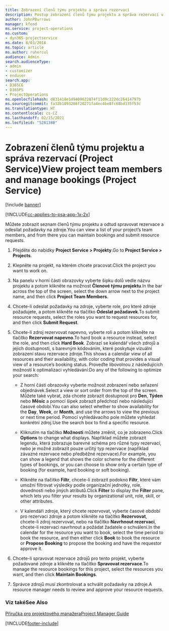 ```yaml
---
title: Zobrazení členů týmu projektu a správa rezervací
description: Postup zobrazení členů týmu projektu a správa rezervací v Project Service
author: JohnPBurrows
manager: kfend
ms.service: project-operations
ms.custom:
- dyn365-projectservice
ms.date: 8/03/2018
ms.topic: article
ms.author: ruhercul
audience: Admin
search.audienceType:
- admin
- customizer
- enduser
search.app:
- D365CE
- D365PS
- ProjectOperations
ms.openlocfilehash: d831418e1d9409622874f11d9c222dc26414797b
ms.sourcegitcommit: fa32b1893286f20271fa4ec4be8fc68bd135f53c
ms.translationtype: HT
ms.contentlocale: cs-CZ
ms.lasthandoff: 02/15/2021
ms.locfileid: "5281380"
---
```

# <a name="view-project-team-members-and-manage-bookings-project-service"></a><span data-ttu-id="ca1c9-103">Zobrazení členů týmu projektu a správa rezervací (Project Service)</span><span class="sxs-lookup"><span data-stu-id="ca1c9-103">View project team members and manage bookings (Project Service)</span></span>

[!include [banner](../includes/psa-now-project-operations.md)]

[!INCLUDE[cc-applies-to-psa-app-1x-2x](../includes/cc-applies-to-psa-app-1x-2x.md)]

<span data-ttu-id="ca1c9-104">Můžete zobrazit seznam členů týmu projektu a odtud spravovat rezervace a odesílat požadavky na zdroje.</span><span class="sxs-lookup"><span data-stu-id="ca1c9-104">You can view a list of your project’s team members, and from there you can maintain bookings and submit resource requests.</span></span>  
  
1.  <span data-ttu-id="ca1c9-105">Přejděte do nabídky **Project Service > Projekty**.</span><span class="sxs-lookup"><span data-stu-id="ca1c9-105">Go to **Project Service > Projects**.</span></span>  
  
2.  <span data-ttu-id="ca1c9-106">Klepněte na projekt, na kterém chcete pracovat.</span><span class="sxs-lookup"><span data-stu-id="ca1c9-106">Click the project you want to work on.</span></span>  
  
3.  <span data-ttu-id="ca1c9-107">Na panelu v horní části obrazovky vyberte šipku dolů vedle názvu projektu a potom klikněte na možnost **Členové týmu projektu**.</span><span class="sxs-lookup"><span data-stu-id="ca1c9-107">In the bar across the top of the screen, select the down arrow next to the project name, and then click **Project Team Members**.</span></span>  
  
4.  <span data-ttu-id="ca1c9-108">Chcete-li odeslat požadavky na zdroje, vyberte role, pro které zdroje požadujete, a potom klikněte na tlačítko **Odeslat požadavek**.</span><span class="sxs-lookup"><span data-stu-id="ca1c9-108">To submit resource requests, select the roles you want to request resources for, and then click **Submit Request**.</span></span>  
  
5.  <span data-ttu-id="ca1c9-109">Chcete-li zdroj rezervovat napevno, vyberte roli a potom klikněte na tlačítko **Rezervovat napevno**.</span><span class="sxs-lookup"><span data-stu-id="ca1c9-109">To hard book a resource instead, select the role, and then click **Hard Book**.</span></span> <span data-ttu-id="ca1c9-110">Zobrazí se kalendář všech zdrojů a jejich dostupnosti, s barevným kódováním, které poskytuje vizuální zobrazení stavu rezervace zdroje.</span><span class="sxs-lookup"><span data-stu-id="ca1c9-110">This shows a calendar view of all resources and their availability, with color coding that provides a visual view of a resource’s booking status.</span></span> <span data-ttu-id="ca1c9-111">Proveďte libovolnou z následujících možností k optimalizaci vyhledávání:</span><span class="sxs-lookup"><span data-stu-id="ca1c9-111">Do any of the following to optimize your search:</span></span>  
  
    -   <span data-ttu-id="ca1c9-112">Z horní části obrazovky vyberte možnost zobrazení nebo seřazení objednávek.</span><span class="sxs-lookup"><span data-stu-id="ca1c9-112">Select a view or sort order from the top of the screen.</span></span> <span data-ttu-id="ca1c9-113">Můžete také vybrat, zda chcete zobrazit dostupnost pro **Den**, **Týden** nebo **Měsíc** a pomocí šipek zobrazit předchozí nebo následující časové období.</span><span class="sxs-lookup"><span data-stu-id="ca1c9-113">You can also select whether to show availability for the **Day**, **Week**, or **Month**, and use the arrows to view the previous or next time period.</span></span> <span data-ttu-id="ca1c9-114">Pomocí vyhledávacího pole můžete vyhledat konkrétní zdroj.</span><span class="sxs-lookup"><span data-stu-id="ca1c9-114">Use the search box to find a specific resource.</span></span>  
  
    -   <span data-ttu-id="ca1c9-115">Kliknutím na tlačítko **Možnosti** můžete změnit, co je zobrazeno.</span><span class="sxs-lookup"><span data-stu-id="ca1c9-115">Click **Options** to change what displays.</span></span> <span data-ttu-id="ca1c9-116">Například můžete zobrazit legendu, která zobrazuje barevné schéma pro různé typy rezervací, nebo je možné zobrazit pouze určitý typ rezervace (například závazné rezervace nebo předběžné rezervace).</span><span class="sxs-lookup"><span data-stu-id="ca1c9-116">For example, you can show a legend that shows the color scheme for the different types of bookings, or you can choose to show only a certain type of booking (for example, hard booking or soft booking).</span></span>  
  
    -   <span data-ttu-id="ca1c9-117">Klikněte na tlačítko **Filtr**, chcete-li zobrazit podokno **Filtr**, které vám umožní filtrovat výsledky podle organizační jednotky, role, dovednosti nebo jiných atributů.</span><span class="sxs-lookup"><span data-stu-id="ca1c9-117">Click **Filter** to display the **Filter** pane, which lets you filter your results by organizational unit, role, skill, or other attributes.</span></span>  
  
    -   <span data-ttu-id="ca1c9-118">V kalendáři zdroje, který chcete rezervovat, vyberte časové období pro rezervaci zdroje a potom klikněte na tlačítko **Rezervovat**, chcete-li zdroj rezervovat, nebo na tlačítko **Navrhnout rezervaci**, chcete-li rezervaci navrhnout a požádat žadatele o schválení.</span><span class="sxs-lookup"><span data-stu-id="ca1c9-118">In the calendar for the resource you want to book, select the time period to book the resource, and then either click **Book** to book the resource or **Propose Booking** to propose the booking and have the requestor approve it.</span></span>  
  
6.  <span data-ttu-id="ca1c9-119">Chcete-li spravovat rezervace zdrojů pro tento projekt, vyberte požadované zdroje a klikněte na tlačítko **Spravovat rezervace**.</span><span class="sxs-lookup"><span data-stu-id="ca1c9-119">To manage the resource bookings for this project, select the resources you want, and then click **Maintain Bookings**.</span></span>  
  
7.  <span data-ttu-id="ca1c9-120">Správce zdrojů musí zkontrolovat a schválit požadavky na zdroje.</span><span class="sxs-lookup"><span data-stu-id="ca1c9-120">A resource manager needs to review and approve your resource requests.</span></span>  
  
### <a name="see-also"></a><span data-ttu-id="ca1c9-121">Viz také</span><span class="sxs-lookup"><span data-stu-id="ca1c9-121">See Also</span></span>  
 [<span data-ttu-id="ca1c9-122">Příručka pro projektového manažera</span><span class="sxs-lookup"><span data-stu-id="ca1c9-122">Project Manager Guide</span></span>](../psa/project-manager-guide.md)


[!INCLUDE[footer-include](../includes/footer-banner.md)]